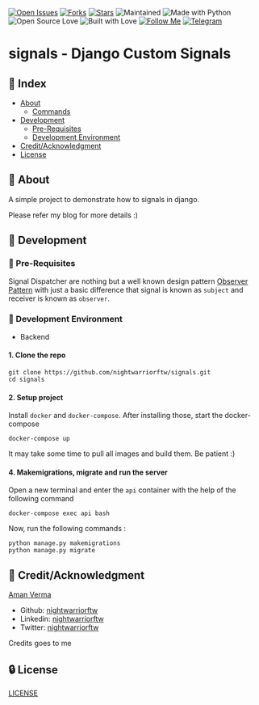 [![Open Issues](https://img.shields.io/github/issues/nightwarriorftw/signals?style=for-the-badge&logo=github)](https://github.com/nightwarriorftw/signals/issues) [![Forks](https://img.shields.io/github/forks/nightwarriorftw/signals?style=for-the-badge&logo=github)](https://github.com/nightwarriorftw/signals/network/members) [![Stars](https://img.shields.io/github/stars/nightwarriorftw/signals?style=for-the-badge&logo=reverbnation)](https://github.com/nightwarriorftw/signals/stargazers) ![Maintained](https://img.shields.io/maintenance/yes/2021?style=for-the-badge&logo=github) ![Made with Python](https://img.shields.io/badge/Made%20with-Python-blueviolet?style=for-the-badge&logo=python) ![Open Source Love](https://img.shields.io/badge/Open%20Source-%E2%99%A5-red?style=for-the-badge&logo=open-source-initiative) ![Built with Love](https://img.shields.io/badge/Built%20With-%E2%99%A5-critical?style=for-the-badge&logo=ko-fi) [![Follow Me](https://img.shields.io/twitter/follow/nightwarriorftw?color=blue&label=Follow%20%40nightwarriorftw&logo=twitter&style=for-the-badge)](https://twitter.com/intent/follow?screen_name=nightwarriorftw) [![Telegram](https://img.shields.io/badge/Telegram-Chat-informational?style=for-the-badge&logo=telegram)](https://telegram.me/nightwarriorftw)


# signals - Django Custom Signals

## :ledger: Index

- [About](#beginner-about)
  - [Commands](#package-commands)
- [Development](#wrench-development)
  - [Pre-Requisites](#notebook-pre-requisites)
  - [Development Environment](#nut_and_bolt-development-environment)
- [Credit/Acknowledgment](#star2-creditacknowledgment)
- [License](#lock-license)

## :beginner: About

A simple project to demonstrate how to signals in django.

Please refer my blog for more details :)

## :wrench: Development

### :notebook: Pre-Requisites

Signal Dispatcher are nothing but a well known design pattern [Observer Pattern](https://en.wikipedia.org/wiki/Observer_pattern) with just a basic difference that signal is known as `subject` and receiver is known as `observer`.


### :nut_and_bolt: Development Environment

- Backend

#### 1. Clone the repo

```
git clone https://github.com/nightwarriorftw/signals.git
cd signals
```

#### 2. Setup project

Install `docker` and `docker-compose`. After installing those, start the docker-compose

```
docker-compose up
````

It may take some time to pull all images and build them. Be patient :)


#### 4. Makemigrations, migrate and run the server

Open a new terminal and enter the `api` container with the help of the following command

```
docker-compose exec api bash
```

Now, run the following commands :

```
python manage.py makemigrations
python manage.py migrate
```



## :star2: Credit/Acknowledgment
[Aman Verma](https://nightwarriorftw.netlify.app)
  - Github: [nightwarriorftw](https://github.com/nightwarriorftw)
  - Linkedin: [nightwarriorftw](https://linkedin.com/in/nightwarriorftw)
  - Twitter: [nightwarriorftw](https://twitter.com/nightwarriorftw)


Credits goes to me 
## :lock: License

[LICENSE](/LICENSE)

